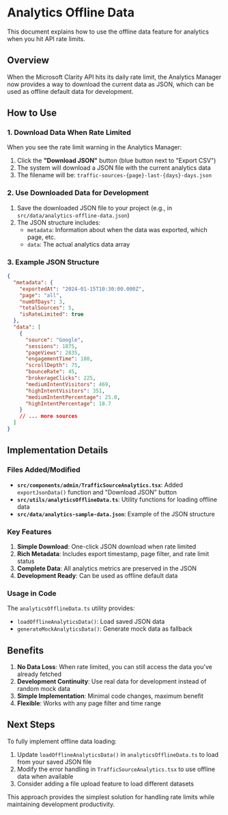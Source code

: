 # Analytics Offline Data

This document explains how to use the offline data feature for analytics when you hit API rate limits.

## Overview

When the Microsoft Clarity API hits its daily rate limit, the Analytics Manager now provides a way to download the current data as JSON, which can be used as offline default data for development.

## How to Use

### 1. Download Data When Rate Limited

When you see the rate limit warning in the Analytics Manager:

1. Click the **"Download JSON"** button (blue button next to "Export CSV")
2. The system will download a JSON file with the current analytics data
3. The filename will be: `traffic-sources-{page}-last-{days}-days.json`

### 2. Use Downloaded Data for Development

1. Save the downloaded JSON file to your project (e.g., in `src/data/analytics-offline-data.json`)
2. The JSON structure includes:
   - `metadata`: Information about when the data was exported, which page, etc.
   - `data`: The actual analytics data array

### 3. Example JSON Structure

```json
{
  "metadata": {
    "exportedAt": "2024-01-15T10:30:00.000Z",
    "page": "all",
    "numOfDays": 3,
    "totalSources": 5,
    "isRateLimited": true
  },
  "data": [
    {
      "source": "Google",
      "sessions": 1875,
      "pageViews": 2835,
      "engagementTime": 180,
      "scrollDepth": 75,
      "bounceRate": 45,
      "brokerageClicks": 225,
      "mediumIntentVisitors": 469,
      "highIntentVisitors": 351,
      "mediumIntentPercentage": 25.0,
      "highIntentPercentage": 18.7
    }
    // ... more sources
  ]
}
```

## Implementation Details

### Files Added/Modified

- **`src/components/admin/TrafficSourceAnalytics.tsx`**: Added `exportJsonData()` function and "Download JSON" button
- **`src/utils/analyticsOfflineData.ts`**: Utility functions for loading offline data
- **`src/data/analytics-sample-data.json`**: Example of the JSON structure

### Key Features

1. **Simple Download**: One-click JSON download when rate limited
2. **Rich Metadata**: Includes export timestamp, page filter, and rate limit status
3. **Complete Data**: All analytics metrics are preserved in the JSON
4. **Development Ready**: Can be used as offline default data

### Usage in Code

The `analyticsOfflineData.ts` utility provides:

- `loadOfflineAnalyticsData()`: Load saved JSON data
- `generateMockAnalyticsData()`: Generate mock data as fallback

## Benefits

1. **No Data Loss**: When rate limited, you can still access the data you've already fetched
2. **Development Continuity**: Use real data for development instead of random mock data
3. **Simple Implementation**: Minimal code changes, maximum benefit
4. **Flexible**: Works with any page filter and time range

## Next Steps

To fully implement offline data loading:

1. Update `loadOfflineAnalyticsData()` in `analyticsOfflineData.ts` to load from your saved JSON file
2. Modify the error handling in `TrafficSourceAnalytics.tsx` to use offline data when available
3. Consider adding a file upload feature to load different datasets

This approach provides the simplest solution for handling rate limits while maintaining development productivity.
